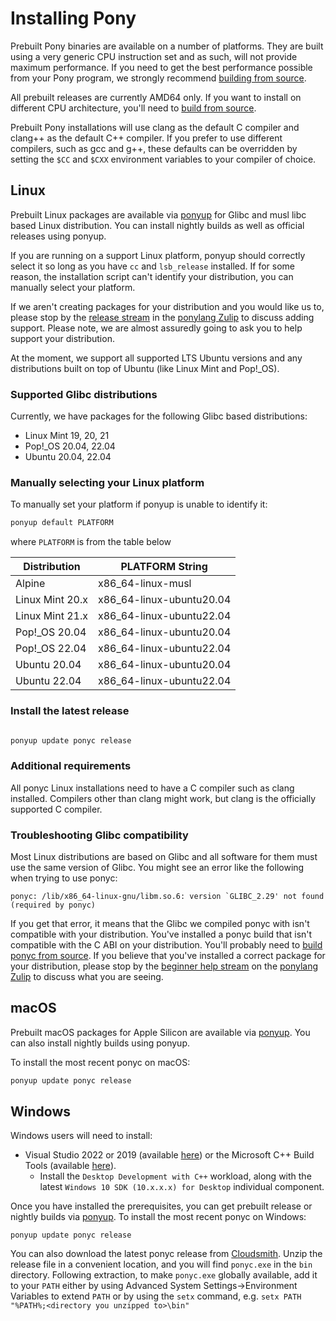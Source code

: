 # Installing Pony

Prebuilt Pony binaries are available on a number of platforms. They are built using a very generic CPU instruction set and as such, will not provide maximum performance. If you need to get the best performance possible from your Pony program, we strongly recommend [building from source](BUILD.md).

All prebuilt releases are currently AMD64 only. If you want to install on different CPU architecture, you'll need to [build from source](BUILD.md).

Prebuilt Pony installations will use clang as the default C compiler and clang++ as the default C++ compiler. If you prefer to use different compilers, such as gcc and g++, these defaults can be overridden by setting the `$CC` and `$CXX` environment variables to your compiler of choice.

## Linux

Prebuilt Linux packages are available via [ponyup](https://github.com/ponylang/ponyup) for Glibc and musl libc based Linux distribution. You can install nightly builds as well as official releases using ponyup.

If you are running on a support Linux platform, ponyup should correctly select it so long as you have `cc` and `lsb_release` installed. If for some reason, the installation script can't identify your distribution, you can manually select your platform.

If we aren't creating packages for your distribution and you would like us to, please stop by the [release stream](https://ponylang.zulipchat.com/#narrow/stream/190364-release) in the [ponylang Zulip](https://ponylang.zulipchat.com) to discuss adding support. Please note, we are almost assuredly going to ask you to help support your distribution.

At the moment, we support all supported LTS Ubuntu versions and any distributions built on top of Ubuntu (like Linux Mint and Pop!_OS).

### Supported Glibc distributions

Currently, we have packages for the following Glibc based distributions:

- Linux Mint 19, 20, 21
- Pop!_OS 20.04, 22.04
- Ubuntu 20.04, 22.04

### Manually selecting your Linux platform

To manually set your platform if ponyup is unable to identify it:

```bash
ponyup default PLATFORM
```

where `PLATFORM` is from the table below

Distribution | PLATFORM String
--- | ---
Alpine | x86_64-linux-musl
Linux Mint 20.x | x86_64-linux-ubuntu20.04
Linux Mint 21.x | x86_64-linux-ubuntu22.04
Pop!_OS 20.04 | x86_64-linux-ubuntu20.04
Pop!_OS 22.04 | x86_64-linux-ubuntu22.04
Ubuntu 20.04 | x86_64-linux-ubuntu20.04
Ubuntu 22.04 | x86_64-linux-ubuntu22.04

### Install the latest release

```bash

ponyup update ponyc release
```

### Additional requirements

All ponyc Linux installations need to have a C compiler such as clang installed. Compilers other than clang might work, but clang is the officially supported C compiler.

### Troubleshooting Glibc compatibility

Most Linux distributions are based on Glibc and all software for them must use the same version of Glibc. You might see an error like the following when trying to use ponyc:

```console
ponyc: /lib/x86_64-linux-gnu/libm.so.6: version `GLIBC_2.29' not found (required by ponyc)
```

If you get that error, it means that the Glibc we compiled ponyc with isn't compatible with your distribution. You've installed a ponyc build that isn't compatible with the C ABI on your distribution. You'll probably need to [build ponyc from source](BUILD.md). If you believe that you've installed a correct package for your distribution, please stop by the [beginner help stream](https://ponylang.zulipchat.com/#narrow/stream/189985-beginner-help) on the [ponylang Zulip](https://ponylang.zulipchat.com) to discuss what you are seeing.

## macOS

Prebuilt macOS packages for Apple Silicon are available via [ponyup](https://github.com/ponylang/ponyup). You can also install nightly builds using ponyup.

To install the most recent ponyc on macOS:

```bash
ponyup update ponyc release
```

## Windows

Windows users will need to install:

- Visual Studio 2022 or 2019 (available [here](https://www.visualstudio.com/vs/community/)) or the Microsoft C++ Build Tools (available [here](https://visualstudio.microsoft.com/visual-cpp-build-tools/)).
  - Install the `Desktop Development with C++` workload, along with the latest `Windows 10 SDK (10.x.x.x) for Desktop` individual component.

Once you have installed the prerequisites, you can get prebuilt release or nightly builds via [ponyup](https://github.com/ponylang/ponyup).  To install the most recent ponyc on Windows:

```pwsh
ponyup update ponyc release
```

You can also download the latest ponyc release from [Cloudsmith](https://dl.cloudsmith.io/public/ponylang/releases/raw/versions/latest/ponyc-x86-64-pc-windows-msvc.zip). Unzip the release file in a convenient location, and you will find `ponyc.exe` in the `bin` directory. Following extraction, to make `ponyc.exe` globally available, add it to your `PATH` either by using Advanced System Settings->Environment Variables to extend `PATH` or by using the `setx` command, e.g. `setx PATH "%PATH%;<directory you unzipped to>\bin"`
